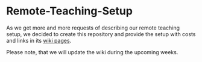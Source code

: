 # Remote-Teaching-Setup

As we get more and more requests of describing our remote teaching setup, we decided to create this repository and provide the setup with costs and links in its [wiki pages](https://github.com/spethso/Remote-Teaching-Setup/wiki). 

Please note, that we will update the wiki during the upcoming weeks.
